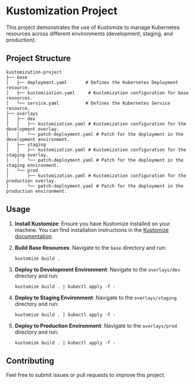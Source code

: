 # Kustomization Project

This project demonstrates the use of Kustomize to manage Kubernetes resources across different environments (development, staging, and production).

## Project Structure

```
kustomization-project
├── base
│   ├── deployment.yaml       # Defines the Kubernetes Deployment resource.
│   ├── kustomization.yaml     # Kustomization configuration for base resources.
│   └── service.yaml          # Defines the Kubernetes Service resource.
├── overlays
│   ├── dev
│   │   ├── kustomization.yaml # Kustomization configuration for the development overlay.
│   │   └── patch-deployment.yaml # Patch for the deployment in the development environment.
│   ├── staging
│   │   ├── kustomization.yaml # Kustomization configuration for the staging overlay.
│   │   └── patch-deployment.yaml # Patch for the deployment in the staging environment.
│   └── prod
│       ├── kustomization.yaml # Kustomization configuration for the production overlay.
│       └── patch-deployment.yaml # Patch for the deployment in the production environment.
```

## Usage

1. **Install Kustomize**: Ensure you have Kustomize installed on your machine. You can find installation instructions in the [Kustomize documentation](https://kubectl.docs.kubernetes.io/).

2. **Build Base Resources**: Navigate to the `base` directory and run:
   ```
   kustomize build .
   ```

3. **Deploy to Development Environment**: Navigate to the `overlays/dev` directory and run:
   ```
   kustomize build . | kubectl apply -f -
   ```

4. **Deploy to Staging Environment**: Navigate to the `overlays/staging` directory and run:
   ```
   kustomize build . | kubectl apply -f -
   ```

5. **Deploy to Production Environment**: Navigate to the `overlays/prod` directory and run:
   ```
   kustomize build . | kubectl apply -f -
   ```

## Contributing

Feel free to submit issues or pull requests to improve this project.